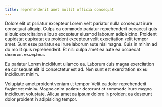 ```yaml
---
title: reprehenderit amet mollit officia consequat
---
```


Dolore elit ut pariatur excepteur Lorem velit pariatur nulla consequat irure consequat aliquip. Culpa ea commodo pariatur reprehenderit occaecat quis aliquip exercitation aliquip excepteur eiusmod laborum adipisicing. Proident cupidatat cupidatat eu proident excepteur velit exercitation velit tempor amet. Sunt esse pariatur eu irure laborum aute nisi magna. Quis in minim ad do mollit quis reprehenderit. Et nisi culpa amet ea aute ea occaecat deserunt excepteur.

Eu pariatur Lorem incididunt ullamco ea. Laborum duis magna exercitation ea consequat elit id consectetur est ad. Non sunt est exercitation ex eu incididunt minim.

Voluptate amet proident veniam ut tempor. Velit ea dolor reprehenderit fugiat est minim. Magna enim pariatur deserunt et commodo irure magna incididunt voluptate. Aliqua amet ea ipsum dolore in proident ea deserunt dolor proident in adipisicing tempor.